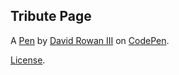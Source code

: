 Tribute Page
------------


A [Pen](https://codepen.io/dr3webdev/pen/NwrRdB) by [David Rowan III](https://codepen.io/dr3webdev) on [CodePen](https://codepen.io).

[License](https://codepen.io/dr3webdev/pen/NwrRdB/license).